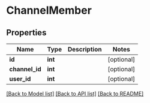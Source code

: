 # ChannelMember

## Properties
Name | Type | Description | Notes
------------ | ------------- | ------------- | -------------
**id** | **int** |  | [optional] 
**channel_id** | **int** |  | [optional] 
**user_id** | **int** |  | [optional] 

[[Back to Model list]](../README.md#documentation-for-models) [[Back to API list]](../README.md#documentation-for-api-endpoints) [[Back to README]](../README.md)

